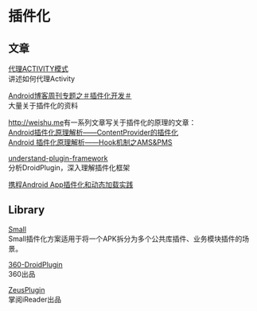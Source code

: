 # 插件化

## 文章

[代理ACTIVITY模式
](https://zhuanlan.zhihu.com/p/21335594?f3fb8ead20=dafca61abd3171ed5bf8b55ab023f7cf)  
讲述如何代理Activity  

[Android博客周刊专题之＃插件化开发＃](http://www.androidblog.cn/index.php/Index/detail/id/16)  
大量关于插件化的资料  


<http://weishu.me>有一系列文章写关于插件化的原理的文章：  
[Android插件化原理解析——ContentProvider的插件化
](http://weishu.me/2016/07/12/understand-plugin-framework-content-provider/)  
[Android 插件化原理解析——Hook机制之AMS&PMS](http://weishu.me/2016/03/07/understand-plugin-framework-ams-pms-hook/?utm_source=tuicool&utm_medium=referral)

[understand-plugin-framework](https://github.com/tiann/understand-plugin-framework)  
分析DroidPlugin，深入理解插件化框架

[携程Android App插件化和动态加载实践](http://www.infoq.com/cn/articles/ctrip-android-dynamic-loading)  


## Library

[Small](https://github.com/wequick/Small/tree/master/Android)    
Small插件化方案适用于将一个APK拆分为多个公共库插件、业务模块插件的场景。  

[360-DroidPlugin](https://github.com/DroidPluginTeam/DroidPlugin)  
360出品

[ZeusPlugin](https://github.com/iReaderAndroid/ZeusPlugin)  
掌阅iReader出品